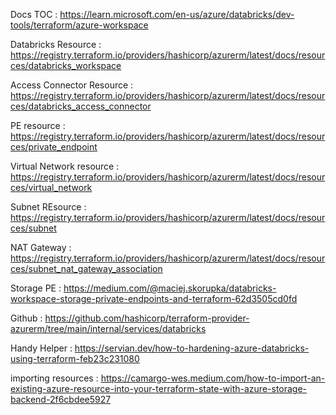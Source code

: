 Docs TOC : https://learn.microsoft.com/en-us/azure/databricks/dev-tools/terraform/azure-workspace 

Databricks Resource : https://registry.terraform.io/providers/hashicorp/azurerm/latest/docs/resources/databricks_workspace 

Access Connector Resource : https://registry.terraform.io/providers/hashicorp/azurerm/latest/docs/resources/databricks_access_connector

PE resource : https://registry.terraform.io/providers/hashicorp/azurerm/latest/docs/resources/private_endpoint 

Virtual Network resource : https://registry.terraform.io/providers/hashicorp/azurerm/latest/docs/resources/virtual_network

Subnet REsource : https://registry.terraform.io/providers/hashicorp/azurerm/latest/docs/resources/subnet

NAT Gateway : https://registry.terraform.io/providers/hashicorp/azurerm/latest/docs/resources/subnet_nat_gateway_association

Storage PE : https://medium.com/@maciej.skorupka/databricks-workspace-storage-private-endpoints-and-terraform-62d3505cd0fd

Github : https://github.com/hashicorp/terraform-provider-azurerm/tree/main/internal/services/databricks

Handy Helper : https://servian.dev/how-to-hardening-azure-databricks-using-terraform-feb23c231080

importing resources : https://camargo-wes.medium.com/how-to-import-an-existing-azure-resource-into-your-terraform-state-with-azure-storage-backend-2f6cbdee5927


